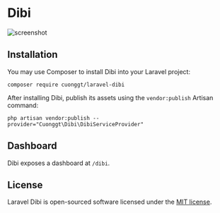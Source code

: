 # Dibi

![screenshot](https://user-images.githubusercontent.com/8156596/65955590-b1172700-e472-11e9-89cb-1aac2ab90f32.png)

## Installation

You may use Composer to install Dibi into your Laravel project:

    composer require cuonggt/laravel-dibi    

After installing Dibi, publish its assets using the `vendor:publish` Artisan command:

    php artisan vendor:publish --provider="Cuonggt\Dibi\DibiServiceProvider"
   
## Dashboard

Dibi exposes a dashboard at `/dibi`.

## License

Laravel Dibi is open-sourced software licensed under the [MIT license](http://opensource.org/licenses/MIT).
